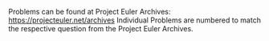 Problems can be found at Project Euler Archives: https://projecteuler.net/archives
Individual Problems are numbered to match the respective question from the Project Euler Archives.
